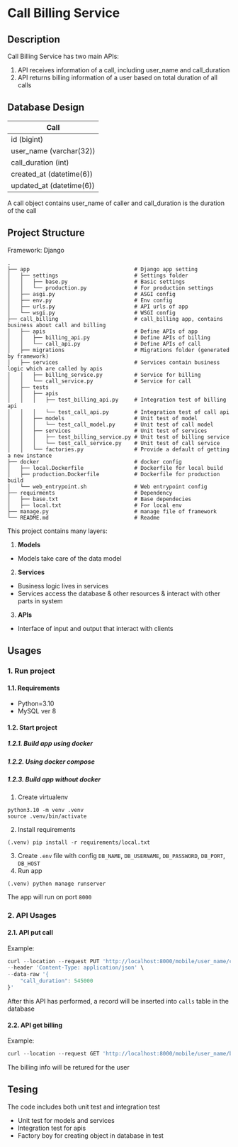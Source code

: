 # Call Billing Service

## Description

Call Billing Service has two main APIs:

1. API receives information of a call, including user_name and call_duration
2. API returns billing information of a user based on total duration of all calls

## Database Design

| Call                     |
|--------------------------|
| id (bigint)              |
| user_name (varchar(32))  |
| call_duration (int)      |
| created_at (datetime(6)) |
| updated_at (datetime(6)) |

A call object contains user_name of caller and call_duration is the duration of the call

## Project Structure

Framework: Django

    .
    ├── app                                 # Django app setting
    │   ├── settings                        # Settings folder
    │   │   ├── base.py                     # Basic settings
    │   │   └── production.py               # For production settings
    │   ├── asgi.py                         # ASGI config
    │   ├── env.py                          # Env config
    │   ├── urls.py                         # API urls of app
    │   └── wsgi.py                         # WSGI config
    ├── call_billing                        # call_billing app, contains business about call and billing
    │   ├── apis                            # Define APIs of app
    │   │   ├── billing_api.py              # Define APIs of billing
    │   │   └── call_api.py                 # Define APIs of call
    │   ├── migrations                      # Migrations folder (generated by framework)
    │   ├── services                        # Services contain business logic which are called by apis
    │   │   ├── billing_service.py          # Service for billing
    │   │   └── call_service.py             # Service for call
    │   ├── tests
    │   │   ├── apis
    │   │   │   ├── test_billing_api.py     # Integration test of billing api
    │   │   │   └── test_call_api.py        # Integration test of call api
    │   │   ├── models                      # Unit test of model
    │   │   │   └── test_call_model.py      # Unit test of call model
    │   │   ├── services                    # Unit test of services
    │   │   │   ├── test_billing_service.py # Unit test of billing service
    │   │   │   └── test_call_service.py    # Unit test of call service
    │   │   └── factories.py                # Provide a default of getting a new instance
    ├── docker                              # docker config
    │   ├── local.Dockerfile                # Dockerfile for local build
    │   ├── production.Dockerfile           # Dockerfile for production build
    │   └── web_entrypoint.sh               # Web entrypoint config
    ├── requirments                         # Dependency
    │   ├── base.txt                        # Base dependecies
    │   ├── local.txt                       # For local env
    ├── manage.py                           # manage file of framework
    └── README.md                           # Readme

This project contains many layers:

1. **Models**

- Models take care of the data model

2. **Services**

- Business logic lives in services
- Services access the database & other resources & interact with other parts in system

3. **APIs**

- Interface of input and output that interact with clients

## Usages

### 1. Run project

#### 1.1. Requirements

- Python=3.10
- MySQL ver 8

#### 1.2. Start project

##### 1.2.1. Build app using docker

##### 1.2.2. Using docker compose

##### 1.2.3. Build app without docker

1. Create virtualenv

```
python3.10 -m venv .venv
source .venv/bin/activate
```

2. Install requirements

```
(.venv) pip install -r requirements/local.txt
```

3. Create ```.env``` file with config ```DB_NAME```, ```DB_USERNAME```, ```DB_PASSWORD```, ```DB_PORT```, ```DB_HOST```
4. Run app

```
(.venv) python manage runserver
```
The app will run on port ```8000```
### 2. API Usages
#### 2.1. API put call
Example:
```javascript
curl --location --request PUT 'http://localhost:8000/mobile/user_name/call' \
--header 'Content-Type: application/json' \
--data-raw '{
    "call_duration": 545000
}'
```
After this API has performed, a record will be inserted into ```calls``` table in the database

#### 2.2. API get billing
Example:
```javascript
curl --location --request GET 'http://localhost:8000/mobile/user_name/billing'
```
The billing info will be retured for the user

## Tesing
The code includes both unit test and integration test
- Unit test for models and services
- Integration test for apis
- Factory boy for creating object in database in test